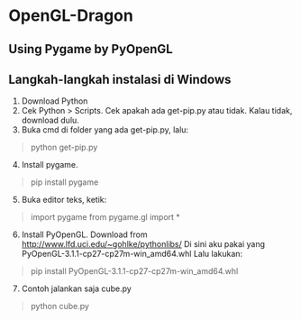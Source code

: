 # OpenGL-Dragon
## Using Pygame by PyOpenGL

## Langkah-langkah instalasi di Windows
1. Download Python
2. Cek Python > Scripts. Cek apakah ada get-pip.py atau tidak. Kalau tidak, download dulu.
3. Buka cmd di folder yang ada get-pip.py, lalu:
  > python get-pip.py
4. Install pygame.
  > pip install pygame
5. Buka editor teks, ketik:
  > import pygame
    from pygame.gl import *

6. Install PyOpenGL. Download from http://www.lfd.uci.edu/~gohlke/pythonlibs/
    Di sini aku pakai yang PyOpenGL-3.1.1-cp27-cp27m-win_amd64.whl
    Lalu lakukan:
  > pip install PyOpenGL-3.1.1-cp27-cp27m-win_amd64.whl
  
7. Contoh jalankan saja cube.py
  > python cube.py
